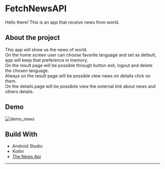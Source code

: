 # FetchNewsAPI

Hello there! This is an app that receive news from world.

## About the project

This app will show us the news of world.  
On the home screen user can choose favorite language and set as default, app will keep that preference in memory.  
On the result page will be possible through button exit, logout and delete the chosen language.  
Always on the result page will be possible view news on details click on them.  
On the details page will be possibile view the external link about news and others details.  

## Demo

![demo_news](https://github.com/Collurinho/FetchNewsAPI/assets/115481576/d77e9a78-907d-4e98-b89c-2f9a698097cf)

## Build With

- Android Studio
- Kotlin
- [The News Api](https://www.thenewsapi.com/)

---------
